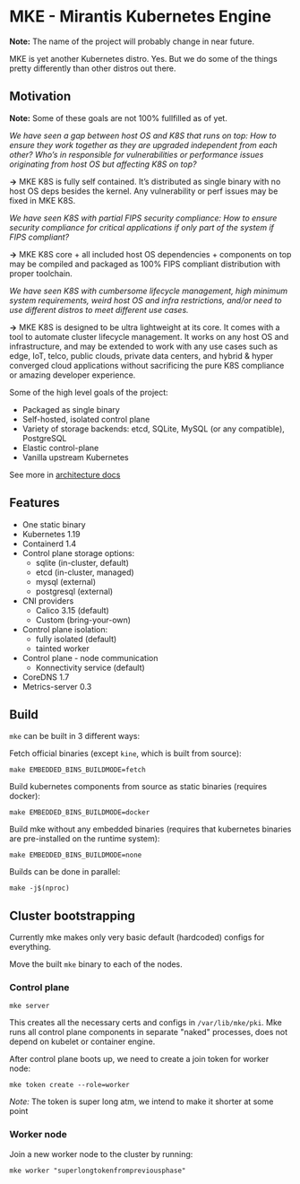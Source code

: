 # MKE - Mirantis Kubernetes Engine

**Note:** The name of the project will probably change in near future.

MKE is yet another Kubernetes distro. Yes. But we do some of the things pretty differently than other distros out there.

## Motivation

**Note:** Some of these goals are not 100% fullfilled as of yet.

_We have seen a gap between host OS and K8S that runs on top: How to ensure they work together as they are upgraded independent from each other? Who’s in responsible for vulnerabilities or performance issues originating from host OS but affecting K8S on top?_

**&rarr;** MKE K8S is fully self contained. It’s distributed as single binary with no host OS deps besides the kernel. Any vulnerability or perf issues may be fixed in MKE K8S.

_We have seen K8S with partial FIPS security compliance: How to ensure security compliance for critical applications if only part of the system if FIPS compliant?_

**&rarr;** MKE K8S core + all included host OS dependencies + components on top may be compiled and packaged as 100% FIPS compliant distribution with proper toolchain.

_We have seen K8S with cumbersome lifecycle management, high minimum system requirements, weird host OS and infra restrictions, and/or need to use different distros to meet different use cases._

**&rarr;** MKE K8S is designed to be ultra lightweight at its core. It comes with a tool to automate cluster lifecycle management. It works on any host OS and infrastructure, and may be extended to work with any use cases such as edge, IoT, telco, public clouds, private data centers, and hybrid & hyper converged cloud applications without sacrificing the pure K8S compliance or amazing developer experience.


Some of the high level goals of the project:
- Packaged as single binary
- Self-hosted, isolated control plane
- Variety of storage backends: etcd, SQLite, MySQL (or any compatible), PostgreSQL
- Elastic control-plane
- Vanilla upstream Kubernetes

See more in [architecture docs](docs/architecture.md)

## Features

- One static binary
- Kubernetes 1.19
- Containerd 1.4
- Control plane storage options:
  - sqlite (in-cluster, default)
  - etcd (in-cluster, managed)
  - mysql (external)
  - postgresql (external)
- CNI providers
  - Calico 3.15 (default)
  - Custom (bring-your-own)
- Control plane isolation:
  - fully isolated (default)
  - tainted worker
- Control plane - node communication
  - Konnectivity service (default)
- CoreDNS 1.7
- Metrics-server 0.3

## Build

`mke` can be built in 3 different ways:

Fetch official binaries (except `kine`, which is built from source):
```
make EMBEDDED_BINS_BUILDMODE=fetch
```

Build kubernetes components from source as static binaries (requires docker):
```
make EMBEDDED_BINS_BUILDMODE=docker
```

Build mke without any embedded binaries (requires that kubernetes
binaries are pre-installed on the runtime system):
```
make EMBEDDED_BINS_BUILDMODE=none
```

Builds can be done in parallel:
```
make -j$(nproc)
```

## Cluster bootstrapping

Currently mke makes only very basic default (hardcoded) configs for everything.

Move the built `mke` binary to each of the nodes.

### Control plane

```
mke server
```

This creates all the necessary certs and configs in `/var/lib/mke/pki`. Mke runs all control plane components in separate "naked" processes, does not depend on kubelet or container engine.

After control plane boots up, we need to create a join token for worker node:

```
mke token create --role=worker
```

*Note:* The token is super long atm, we intend to make it shorter at some point

### Worker node

Join a new worker node to the cluster by running:
```
mke worker "superlongtokenfrompreviousphase"
```

